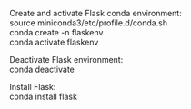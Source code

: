 Create and activate Flask conda environment:  
source miniconda3/etc/profile.d/conda.sh  
conda create -n flaskenv  
conda activate flaskenv

Deactivate Flask environment:  
conda deactivate  

Install Flask:  
conda install flask  

